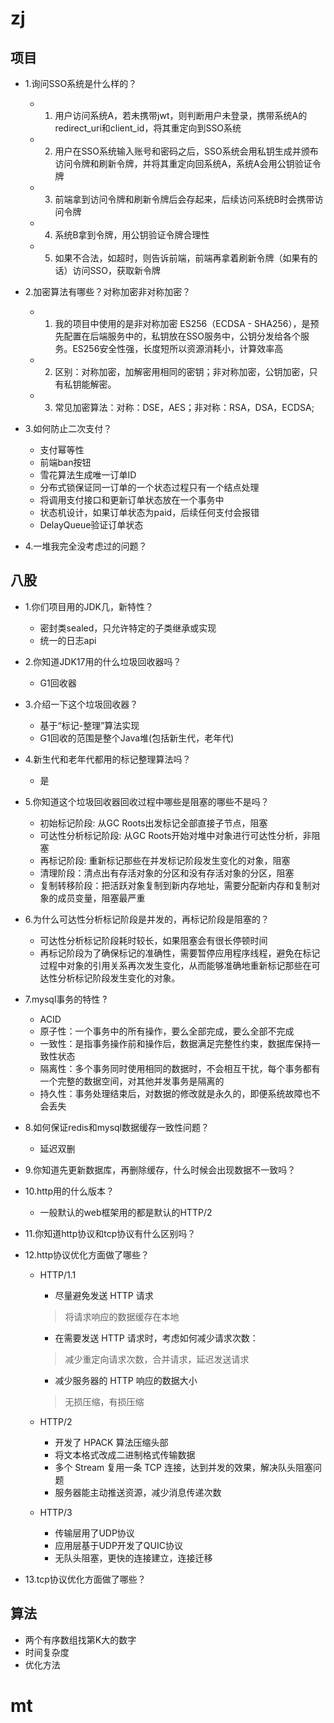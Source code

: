 # zj
## 项目
- 1.询问SSO系统是什么样的？
    - 1. 用户访问系统A，若未携带jwt，则判断用户未登录，携带系统A的redirect_uri和client_id，将其重定向到SSO系统
    - 2. 用户在SSO系统输入账号和密码之后，SSO系统会用私钥生成并颁布访问令牌和刷新令牌，并将其重定向回系统A，系统A会用公钥验证令牌
    - 3. 前端拿到访问令牌和刷新令牌后会存起来，后续访问系统B时会携带访问令牌
    - 4. 系统B拿到令牌，用公钥验证令牌合理性 
    - 5. 如果不合法，如超时，则告诉前端，前端再拿着刷新令牌（如果有的话）访问SSO，获取新令牌

- 2.加密算法有哪些？对称加密非对称加密？
    - 1. 我的项目中使用的是非对称加密 ES256（ECDSA - SHA256），是预先配置在后端服务中的，私钥放在SSO服务中，公钥分发给各个服务。ES256安全性强，长度短所以资源消耗小，计算效率高
    - 2. 区别：对称加密，加解密用相同的密钥；非对称加密，公钥加密，只有私钥能解密。
    - 3. 常见加密算法：对称：DSE，AES；非对称：RSA，DSA，ECDSA;

- 3.如何防止二次支付？
    - 支付幂等性
    - 前端ban按钮
    - 雪花算法生成唯一订单ID
    - 分布式锁保证同一订单的一个状态过程只有一个结点处理
    - 将调用支付接口和更新订单状态放在一个事务中
    - 状态机设计，如果订单状态为paid，后续任何支付会报错
    - DelayQueue验证订单状态

- 4.一堆我完全没考虑过的问题？ 

## 八股
- 1.你们项目用的JDK几，新特性？ 
    - 密封类sealed，只允许特定的子类继承或实现
    - 统一的日志api

- 2.你知道JDK17用的什么垃圾回收器吗？ 
    - G1回收器

- 3.介绍一下这个垃圾回收器？
    - 基于“标记-整理”算法实现
    - G1回收的范围是整个Java堆(包括新生代，老年代)

- 4.新生代和老年代都用的标记整理算法吗？ 
    - 是

- 5.你知道这个垃圾回收器回收过程中哪些是阻塞的哪些不是吗？ 
    - 初始标记阶段: 从GC Roots出发标记全部直接子节点，阻塞
    - 可达性分析标记阶段: 从GC Roots开始对堆中对象进行可达性分析，非阻塞
    - 再标记阶段: 重新标记那些在并发标记阶段发生变化的对象，阻塞
    - 清理阶段：清点出有存活对象的分区和没有存活对象的分区，阻塞
    - 复制转移阶段：把活跃对象复制到新内存地址，需要分配新内存和复制对象的成员变量，阻塞最严重

- 6.为什么可达性分析标记阶段是并发的，再标记阶段是阻塞的？
    - 可达性分析标记阶段耗时较长，如果阻塞会有很长停顿时间
    - 再标记阶段为了确保标记的准确性，需要暂停应用程序线程，避免在标记过程中对象的引用关系再次发生变化，从而能够准确地重新标记那些在可达性分析标记阶段发生变化的对象。

- 7.mysql事务的特性 ?
    - ACID
    - 原子性：一个事务中的所有操作，要么全部完成，要么全部不完成
    - 一致性：是指事务操作前和操作后，数据满足完整性约束，数据库保持一致性状态
    - 隔离性：多个事务同时使用相同的数据时，不会相互干扰，每个事务都有一个完整的数据空间，对其他并发事务是隔离的
    - 持久性：事务处理结束后，对数据的修改就是永久的，即便系统故障也不会丢失

- 8.如何保证redis和mysql数据缓存一致性问题？ 
    - 延迟双删

- 9.你知道先更新数据库，再删除缓存，什么时候会出现数据不一致吗？ 

- 10.http用的什么版本？
    - 一般默认的web框架用的都是默认的HTTP/2

- 11.你知道http协议和tcp协议有什么区别吗？

- 12.http协议优化方面做了哪些？
    - HTTP/1.1
        - 尽量避免发送 HTTP 请求
        > 将请求响应的数据缓存在本地

        - 在需要发送 HTTP 请求时，考虑如何减少请求次数：
        > 减少重定向请求次数，合并请求，延迟发送请求

        - 减少服务器的 HTTP 响应的数据大小
        > 无损压缩，有损压缩

    - HTTP/2
        - 开发了 HPACK 算法压缩头部
        - 将文本格式改成二进制格式传输数据
        - 多个 Stream 复用一条 TCP 连接，达到并发的效果，解决队头阻塞问题
        - 服务器能主动推送资源，减少消息传递次数

    - HTTP/3
        - 传输层用了UDP协议
        - 应用层基于UDP开发了QUIC协议
        - 无队头阻塞，更快的连接建立，连接迁移

- 13.tcp协议优化方面做了哪些？

## 算法
- 两个有序数组找第K大的数字 
- 时间复杂度 
- 优化方法 

# mt

